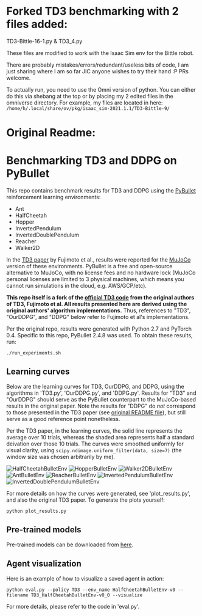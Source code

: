 # Forked TD3 benchmarking with 2 files added:

TD3-Bittle-16-1.py & TD3_4.py

These files are modified to work with the Isaac Sim env for the Bittle robot. 

There are probably mistakes/errors/redundant/useless bits of code, I am just sharing where I am so far JIC anyone wishes to try their hand :P PRs welcome. 

To actually run, you need to use the Omni version of python. You can either do this via shebang at the top or by placing my 2 edited files in the omniverse directory. For example, my files are located in here: `/home/h/.local/share/ov/pkg/isaac_sim-2021.1.1/TD3-Bittle-9/`






# Original Readme:


# Benchmarking TD3 and DDPG on PyBullet

This repo contains benchmark results for TD3 and DDPG using the [PyBullet](https://docs.google.com/document/d/10sXEhzFRSnvFcl3XxNGhnD4N2SedqwdAvK3dsihxVUA/edit#) reinforcement learning environments:
* Ant
* HalfCheetah
* Hopper
* InvertedPendulum
* InvertedDoublePendulum
* Reacher
* Walker2D

In the [TD3 paper](https://arxiv.org/abs/1802.09477) by Fujimoto et al., results were reported for the [MuJoCo](http://www.mujoco.org/) version of these environments. PyBullet is a free and open-source alternative to MuJoCo, with no license fees and no hardware lock (MuJoCo personal licenses are limited to 3 physical machines, which means you cannot run simulations in the cloud, e.g. AWS/GCP/etc).

**This repo itself is a fork of the [official TD3 code](https://github.com/sfujim/TD3/) from the original authors of TD3, Fujimoto et al. All results presented here are derived using the original authors' algorithm implementations.** Thus, references to "TD3", "OurDDPG", and "DDPG" below refer to Fujimoto et al's implementations.

Per the original repo, results were generated with Python 2.7 and PyTorch 0.4. Specific to this repo, PyBullet 2.4.8 was used. To obtain these results, run:
```
./run_experiments.sh
```

## Learning curves
Below are the learning curves for TD3, OurDDPG, and DDPG, using the algorithms in 'TD3.py', 'OurDDPG.py', and 'DDPG.py'. Results for "TD3" and "OurDDPG" should serve as the PyBullet counterpart to the MuJoCo-based results in the original paper. Note the results for "DDPG" do *not* correspond to those presented in the TD3 paper (see [original README file](README_orig.md)), but still serve as a good reference point nonetheless.

Per the TD3 paper, in the learning curves, the solid line represents the average over 10 trials, whereas the shaded area represents half a standard deivation over those 10 trials. The curves were smoothed uniformly for visual clarity, using `scipy.ndimage.uniform_filter(data, size=7)` (the window size was chosen arbitrarily by me).

![HalfCheetahBulletEnv](plots/HalfCheetahBulletEnv-v0.png)
![HopperBulletEnv](plots/HopperBulletEnv-v0.png)
![Walker2DBulletEnv](plots/Walker2DBulletEnv-v0.png)
![AntBulletEnv](plots/AntBulletEnv-v0.png)
![ReacherBulletEnv](plots/ReacherBulletEnv-v0.png)
![InvertedPendulumBulletEnv](plots/InvertedPendulumBulletEnv-v0.png)
![InvertedDoublePendulumBulletEnv](plots/InvertedDoublePendulumBulletEnv-v0.png)

For more details on how the curves were generated, see 'plot_results.py', and also the original TD3 paper. To generate the plots yourself:
```
python plot_results.py
```

## Pre-trained models
Pre-trained models can be downloaded from [here](https://drive.google.com/open?id=1x88F-Uop6zCI0jnY8F4E9TsKsXCtq-fL).

## Agent visualization
Here is an example of how to visualize a saved agent in action:
```
python eval.py --policy TD3 --env_name HalfCheetahBulletEnv-v0 --filename TD3_HalfCheetahBulletEnv-v0_0 --visualize
```

For more details, please refer to the code in 'eval.py'.
